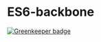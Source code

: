 # ES6-backbone

[![Greenkeeper badge](https://badges.greenkeeper.io/cooljith91112/es6-backbone.svg)](https://greenkeeper.io/)
